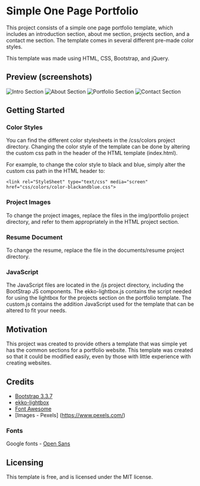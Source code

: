 # Simple One Page Portfolio

This project consists of a simple one page portfolio template, which includes an introduction section, about me section, projects section, and a contact me section.  The template comes in several different pre-made color styles.

This template was made using HTML, CSS, Bootstrap, and jQuery. 

## Preview (screenshots)
![Intro Section](http://i.imgur.com/bKcA7Dc.png)
![About Section](http://i.imgur.com/8DAKovP.png)
![Portfolio Section](http://i.imgur.com/s6mFrpI.png)
![Contact Section](http://i.imgur.com/BMMH9bM.png?1)


## Getting Started

### Color Styles

You can find the different color stylesheets in the /css/colors project directory.  Changing the color style of the template can be done by altering the custom css path in the header of the HTML template (index.html). 

For example, to change the color style to black and blue, simply alter the custom css path in the HTML header to:
```
<link rel="StyleSheet" type="text/css" media="screen" href="css/colors/color-blackandblue.css">
```

### Project Images

To change the project images, replace the files in the img/portfolio project directory, and refer to them appropriately in the HTML project section.

### Resume Document

To change the resume, replace the file in the documents/resume project directory.

### JavaScript

The JavaScript files are located in the /js project directory, including the BootStrap JS components. The ekko-lightbox.js contains the script needed for using the lightbox for the projects section on the portfolio template.  The custom.js contains the addition JavaScript used for the template that can be altered to fit your needs.  


## Motivation

This project was created to provide others a template that was simple yet has the common sections for a portfolio website.  This template was created so that it could be modified easily, even by those with little experience with creating websites.

## Credits

- [Bootstrap 3.3.7](http://getbootstrap.com/)
- [ekko-lightbox](http://ashleydw.github.io/lightbox/)
- [Font Awesome](http://fontawesome.io/)
- [Images - Pexels] (https://www.pexels.com/)


### Fonts
Google fonts - [Open Sans](https://fonts.google.com/specimen/Open+Sans?selection.family=Open+Sans)

## Licensing
This template is free, and is licensed under the MIT license.

